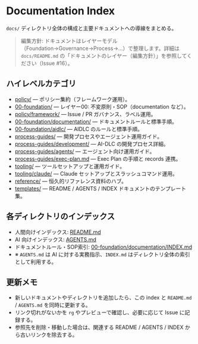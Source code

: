 # Documentation Index

`docs/` ディレクトリ全体の構成と主要ドキュメントへの導線をまとめる。

> 編集方針: ドキュメントはレイヤーモデル（Foundation→Governance→Process→…）で整理します。詳細は `docs/README.md` の「ドキュメントのレイヤー（編集方針）」を参照してください（Issue #16）。

## ハイレベルカテゴリ
- [policy/](policy/README.md) — ポリシー集約（フレームワーク運用）。
- [00-foundation/](00-foundation/README.md) — レイヤー00: 不変原則・SOP（documentation など）。
- [policy/framework/](policy/framework/README.md) — Issue / PR ガバナンス、ラベル運用。
- [00-foundation/documentation/](00-foundation/documentation/README.md) — ドキュメントルールと標準手順。
- [00-foundation/aidlc/](00-foundation/aidlc/README.md) — AIDLC のルールと標準手順。
- [process-guides/](process-guides/README.md) — 開発プロセスやエージェント運用ガイド。
- [process-guides/development/](process-guides/development/README.md) — AI-DLC の開発プロセス詳細。
- [process-guides/agents/](process-guides/agents/README.md) — エージェント向け運用ガイド。
- [process-guides/exec-plan.md](process-guides/exec-plan.md) — Exec Plan の手順と records 連携。
- [tooling/](tooling/README.md) — ツールセットアップと運用ガイド。
- [tooling/claude/](tooling/claude/README.md) — Claude セットアップとスラッシュコマンド運用。
- [reference/](reference/README.md) — 恒久的リファレンス資料のハブ。
- [templates/](templates/) — README / AGENTS / INDEX ドキュメントのテンプレート集。

## 各ディレクトリのインデックス
- 人間向けインデックス: [README.md](README.md)
- AI 向けインデックス: [AGENTS.md](AGENTS.md)
- ドキュメントルール・SOP索引: [00-foundation/documentation/INDEX.md](00-foundation/documentation/INDEX.md)
- ※ `AGENTS.md` は AI に対する実務指示、`INDEX.md` はディレクトリ全体の索引として利用する。

## 更新メモ
- 新しいドキュメントやディレクトリを追加したら、この index と `README.md` / `AGENTS.md` を同時に更新する。
- リンク切れがないかを `rg` やプレビューで確認し、必要に応じて Issue に記録する。
- 参照先を削除・移動した場合は、関連する README / AGENTS / INDEX から古いリンクを除去する。
